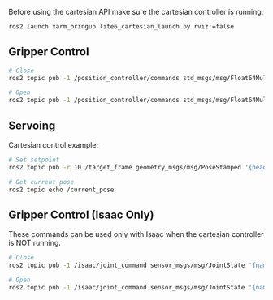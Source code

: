 Before using the cartesian API make sure the cartesian controller is running:
```bash
ros2 launch xarm_bringup lite6_cartesian_launch.py rviz:=false
```

## Gripper Control
```bash
# Close
ros2 topic pub -1 /position_controller/commands std_msgs/msg/Float64MultiArray 'data: [-0.01]'

# Open
ros2 topic pub -1 /position_controller/commands std_msgs/msg/Float64MultiArray 'data: [0.0]'
```

## Servoing

Cartesian control example:
```bash
# Set setpoint
ros2 topic pub -r 10 /target_frame geometry_msgs/msg/PoseStamped '{header: {frame_id: "link_base"}, pose: {position: {x: 0.3, y: 0.0, z: 0.2}, orientation: {x: 1.0, y: 0.0, z: 0.0, w: 0.0}}}'

# Get current pose
ros2 topic echo /current_pose
```


## Gripper Control (Isaac Only)

These commands can be used only with Isaac when the cartesian controller is NOT running.

```bash
# Close
ros2 topic pub -1 /isaac/joint_command sensor_msgs/msg/JointState '{name: ["gripper_left_joint"], position: [-0.01]}'

# Open
ros2 topic pub -1 /isaac/joint_command sensor_msgs/msg/JointState '{name: ["gripper_left_joint"], position: [0.0]}'
```